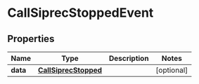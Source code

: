 

# CallSiprecStoppedEvent


## Properties

| Name | Type | Description | Notes |
|------------ | ------------- | ------------- | -------------|
|**data** | [**CallSiprecStopped**](CallSiprecStopped.md) |  |  [optional] |



